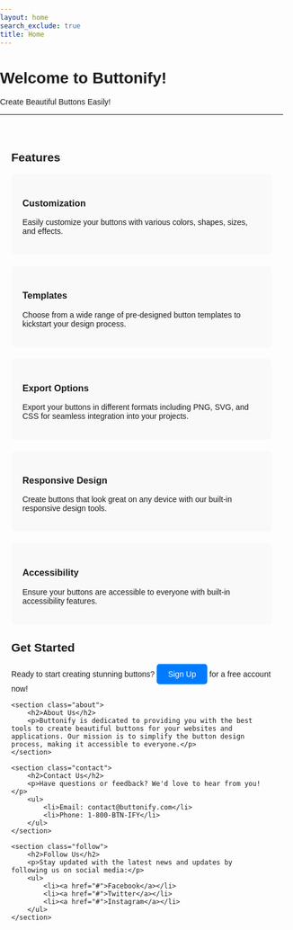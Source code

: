 ```yaml
---
layout: home
search_exclude: true
title: Home
---
```


# Welcome to Buttonify!

Create Beautiful Buttons Easily!

---

<div class="container">
    <section class="feature">
        <h2>Features</h2>
        <div class="feature-list">
            <div class="feature-item">
                <h3>Customization</h3>
                <p>Easily customize your buttons with various colors, shapes, sizes, and effects.</p>
            </div>
            <div class="feature-item">
                <h3>Templates</h3>
                <p>Choose from a wide range of pre-designed button templates to kickstart your design process.</p>
            </div>
            <div class="feature-item">
                <h3>Export Options</h3>
                <p>Export your buttons in different formats including PNG, SVG, and CSS for seamless integration into your projects.</p>
            </div>
            <div class="feature-item">
                <h3>Responsive Design</h3>
                <p>Create buttons that look great on any device with our built-in responsive design tools.</p>
            </div>
            <div class="feature-item">
                <h3>Accessibility</h3>
                <p>Ensure your buttons are accessible to everyone with built-in accessibility features.</p>
            </div>
        </div>
    </section>
    <section class="get-started">
        <h2>Get Started</h2>
        <p>Ready to start creating stunning buttons? <a href="http://127.0.0.1:4100/CPT/createuser/">Sign Up</a> for a free account now!</p>
    </section>

    <section class="about">
        <h2>About Us</h2>
        <p>Buttonify is dedicated to providing you with the best tools to create beautiful buttons for your websites and applications. Our mission is to simplify the button design process, making it accessible to everyone.</p>
    </section>

    <section class="contact">
        <h2>Contact Us</h2>
        <p>Have questions or feedback? We'd love to hear from you!</p>
        <ul>
            <li>Email: contact@buttonify.com</li>
            <li>Phone: 1-800-BTN-IFY</li>
        </ul>
    </section>

    <section class="follow">
        <h2>Follow Us</h2>
        <p>Stay updated with the latest news and updates by following us on social media:</p>
        <ul>
            <li><a href="#">Facebook</a></li>
            <li><a href="#">Twitter</a></li>
            <li><a href="#">Instagram</a></li>
        </ul>
    </section>
</div>

<style>
    body {
        font-family: Arial, sans-serif;
        margin: 0;
        padding: 0;
    }

    .container {
        max-width: 800px;
        margin: 0 auto;
        padding: 20px;
    }

    .feature-list {
        display: grid;
        grid-template-columns: repeat(auto-fit, minmax(300px, 1fr));
        gap: 20px;
    }

    .feature-item {
        background-color: #f9f9f9;
        padding: 20px;
        border-radius: 8px;
    }

    .get-started a {
        display: inline-block;
        background-color: #007bff;
        color: #fff;
        padding: 10px 20px;
        text-decoration: none;
        border-radius: 5px;
    }

    .about,
    .contact,
    .follow {
        margin-top: 40px;
    }

    .contact ul,
    .follow ul {
        list-style-type: none;
        padding: 0;
    }

    .contact ul li,
    .follow ul li {
        margin-bottom: 10px;
    }
</style>
